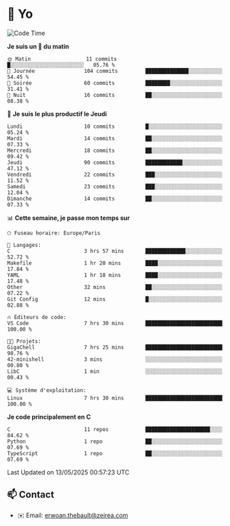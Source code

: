 # 👋 Yo

<!--START_SECTION:waka-->
![Code Time](http://img.shields.io/badge/Code%20Time-32%20hrs%2034%20mins-blue)

**Je suis un 🐤 du matin** 

```text
🌞 Matin                  11 commits          █░░░░░░░░░░░░░░░░░░░░░░░░   05.76 % 
🌆 Journée                104 commits         ██████████████░░░░░░░░░░░   54.45 % 
🌃 Soirée                 60 commits          ████████░░░░░░░░░░░░░░░░░   31.41 % 
🌙 Nuit                   16 commits          ██░░░░░░░░░░░░░░░░░░░░░░░   08.38 % 
```
📅 **Je suis le plus productif le Jeudi** 

```text
Lundi                    10 commits          █░░░░░░░░░░░░░░░░░░░░░░░░   05.24 % 
Mardi                    14 commits          ██░░░░░░░░░░░░░░░░░░░░░░░   07.33 % 
Mercredi                 18 commits          ██░░░░░░░░░░░░░░░░░░░░░░░   09.42 % 
Jeudi                    90 commits          ████████████░░░░░░░░░░░░░   47.12 % 
Vendredi                 22 commits          ███░░░░░░░░░░░░░░░░░░░░░░   11.52 % 
Samedi                   23 commits          ███░░░░░░░░░░░░░░░░░░░░░░   12.04 % 
Dimanche                 14 commits          ██░░░░░░░░░░░░░░░░░░░░░░░   07.33 % 
```


📊 **Cette semaine, je passe mon temps sur** 

```text
🕑︎ Fuseau horaire: Europe/Paris

💬 Langages: 
C                        3 hrs 57 mins       █████████████░░░░░░░░░░░░   52.72 % 
Makefile                 1 hr 20 mins        ████░░░░░░░░░░░░░░░░░░░░░   17.84 % 
YAML                     1 hr 18 mins        ████░░░░░░░░░░░░░░░░░░░░░   17.48 % 
Other                    32 mins             ██░░░░░░░░░░░░░░░░░░░░░░░   07.22 % 
Git Config               12 mins             █░░░░░░░░░░░░░░░░░░░░░░░░   02.88 % 

🔥 Éditeurs de code: 
VS Code                  7 hrs 30 mins       █████████████████████████   100.00 % 

🐱‍💻 Projets: 
GigaChell                7 hrs 25 mins       █████████████████████████   98.76 % 
42-minishell             3 mins              ░░░░░░░░░░░░░░░░░░░░░░░░░   00.80 % 
LibC                     1 min               ░░░░░░░░░░░░░░░░░░░░░░░░░   00.43 % 

💻 Système d'exploitation: 
Linux                    7 hrs 30 mins       █████████████████████████   100.00 % 
```

**Je code principalement en C** 

```text
C                        11 repos            █████████████████████░░░░   84.62 % 
Python                   1 repo              ██░░░░░░░░░░░░░░░░░░░░░░░   07.69 % 
TypeScript               1 repo              ██░░░░░░░░░░░░░░░░░░░░░░░   07.69 % 
```




 Last Updated on 13/05/2025 00:57:23 UTC
<!--END_SECTION:waka-->

## 📫 Contact

- ✉️ Email: erwoan.thebault@zeirea.com
